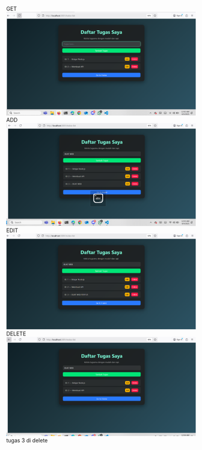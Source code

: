 GET ![alt text](image.png)
ADD ![alt text](image-1.png)
EDIT ![alt text](image-2.png) 
DELETE ![alt text](image-3.png)   tugas 3 di delete
